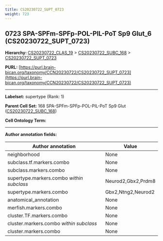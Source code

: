 ```yaml
---
title: CS20230722_SUPT_0723
weight: 723
---
```

## 0723 SPA-SPFm-SPFp-POL-PIL-PoT Sp9 Glut_6 (CS20230722_SUPT_0723)
<b>Hierarchy: </b>
[CS20230722_CLAS_19](../CS20230722_CLAS_19) >
[CS20230722_SUBC_168](../CS20230722_SUBC_168) >
[CS20230722_SUPT_0723](../CS20230722_SUPT_0723)

**PURL:** [https://purl.brain-bican.org/taxonomy/CCN20230722/CS20230722_SUPT_0723](https://purl.brain-bican.org/taxonomy/CCN20230722/CS20230722_SUPT_0723)

---


**Labelset:** supertype (Rank: 1)

**Parent Cell Set:** 168 SPA-SPFm-SPFp-POL-PIL-PoT Sp9 Glut ([CS20230722_SUBC_168](../CS20230722_SUBC_168))



**Cell Ontology Term:** 

[MARKER GENES.]: #


---

[TRANSFERRED ANNOTATIONS.]: #


[AUTHOR ANNOTATION FIELDS.]: #


**Author annotation fields:**

| Author annotation | Value |
|-------------------|-------|
|neighborhood|None|
|subclass.tf.markers.combo|None|
|subclass.markers.combo|None|
|supertype.markers.combo _within subclass_|Neurod2,Gbx2,Prdm8|
|supertype.markers.combo|Gbx2,Ntng2,Neurod2|
|anatomical_annotation|None|
|merfish.markers.combo|None|
|cluster.TF.markers.combo|None|
|cluster.markers.combo _within subclass_|None|
|cluster.markers.combo|None|
